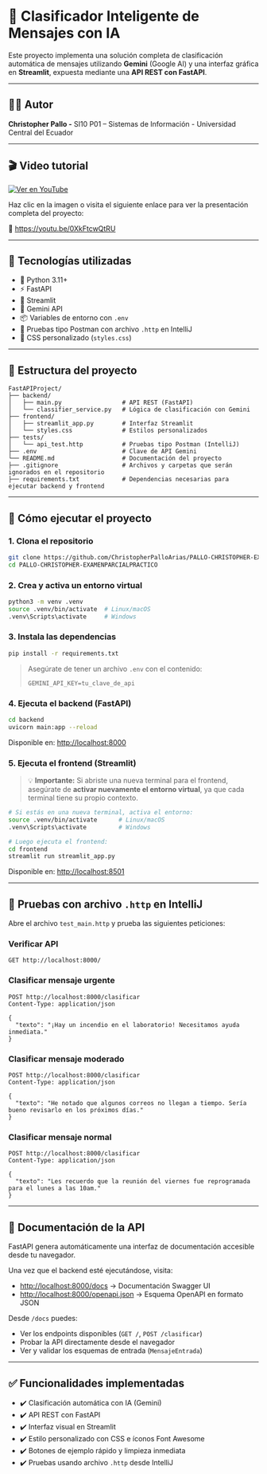 # 🧠 Clasificador Inteligente de Mensajes con IA

Este proyecto implementa una solución completa de clasificación automática de mensajes utilizando **Gemini** (Google AI) y una interfaz gráfica en **Streamlit**, expuesta mediante una **API REST con FastAPI**.

---
## 👨‍💻 Autor

**Christopher Pallo -**
SI10 P01 – Sistemas de Información -
Universidad Central del Ecuador

---
## 🎬 Video tutorial
[![Ver en YouTube](https://img.youtube.com/vi/0XkFtcwQtRU/0.jpg)](https://youtu.be/0XkFtcwQtRU)

Haz clic en la imagen o visita el siguiente enlace para ver la presentación completa del proyecto:

🔗 https://youtu.be/0XkFtcwQtRU

---
## 🧩 Tecnologías utilizadas

- 🐍 Python 3.11+
- ⚡ FastAPI
- 🎨 Streamlit
- 🤖 Gemini API
- 📦 Variables de entorno con `.env`
- 🧪 Pruebas tipo Postman con archivo `.http` en IntelliJ
- 🎨 CSS personalizado (`styles.css`)

---

## 📁 Estructura del proyecto

```
FastAPIProject/
├── backend/
│   ├── main.py                 # API REST (FastAPI)
│   └── classifier_service.py   # Lógica de clasificación con Gemini
├── frontend/
│   ├── streamlit_app.py        # Interfaz Streamlit
│   └── styles.css              # Estilos personalizados
├── tests/
│   └── api_test.http           # Pruebas tipo Postman (IntelliJ)
├── .env                        # Clave de API Gemini
└── README.md                   # Documentación del proyecto
├── .gitignore                  # Archivos y carpetas que serán ignorados en el repositorio
├── requirements.txt            # Dependencias necesarias para ejecutar backend y frontend
```

---

## 🚀 Cómo ejecutar el proyecto

### 1. Clona el repositorio

```bash
git clone https://github.com/ChristopherPalloArias/PALLO-CHRISTOPHER-EXAMENPARCIALPRACTICO.git
cd PALLO-CHRISTOPHER-EXAMENPARCIALPRACTICO
```

### 2. Crea y activa un entorno virtual

```bash
python3 -m venv .venv
source .venv/bin/activate  # Linux/macOS
.venv\Scripts\activate     # Windows
```

### 3. Instala las dependencias

```bash
pip install -r requirements.txt
```

> Asegúrate de tener un archivo `.env` con el contenido:
> ```
> GEMINI_API_KEY=tu_clave_de_api
> ```

### 4. Ejecuta el backend (FastAPI)

```bash
cd backend
uvicorn main:app --reload
```

Disponible en: [http://localhost:8000](http://localhost:8000)

### 5. Ejecuta el frontend (Streamlit)

> 💡 **Importante:** Si abriste una nueva terminal para el frontend, asegúrate de **activar nuevamente el entorno virtual**, ya que cada terminal tiene su propio contexto.

```bash
# Si estás en una nueva terminal, activa el entorno:
source .venv/bin/activate      # Linux/macOS
.venv\Scripts\activate         # Windows

# Luego ejecuta el frontend:
cd frontend
streamlit run streamlit_app.py

```

Disponible en: [http://localhost:8501](http://localhost:8501)

---

## 🔎 Pruebas con archivo `.http` en IntelliJ

Abre el archivo `test_main.http` y prueba las siguientes peticiones:

### Verificar API
```http
GET http://localhost:8000/
```

### Clasificar mensaje urgente
```http
POST http://localhost:8000/clasificar
Content-Type: application/json

{
  "texto": "¡Hay un incendio en el laboratorio! Necesitamos ayuda inmediata."
}
```

### Clasificar mensaje moderado
```http
POST http://localhost:8000/clasificar
Content-Type: application/json

{
  "texto": "He notado que algunos correos no llegan a tiempo. Sería bueno revisarlo en los próximos días."
}
```

### Clasificar mensaje normal
```http
POST http://localhost:8000/clasificar
Content-Type: application/json

{
  "texto": "Les recuerdo que la reunión del viernes fue reprogramada para el lunes a las 10am."
}
```

---

## 📘 Documentación  de la API

FastAPI genera automáticamente una interfaz de documentación accesible desde tu navegador.

Una vez que el backend esté ejecutándose, visita:

- [http://localhost:8000/docs](http://localhost:8000/docs) → Documentación Swagger UI  
- [http://localhost:8000/openapi.json](http://localhost:8000/openapi.json) → Esquema OpenAPI en formato JSON

Desde `/docs` puedes:
- Ver los endpoints disponibles (`GET /`, `POST /clasificar`)
- Probar la API directamente desde el navegador
- Ver y validar los esquemas de entrada (`MensajeEntrada`)
---

## ✅ Funcionalidades implementadas

- ✔️ Clasificación automática con IA (Gemini)
- ✔️ API REST con FastAPI
- ✔️ Interfaz visual en Streamlit
- ✔️ Estilo personalizado con CSS e íconos Font Awesome
- ✔️ Botones de ejemplo rápido y limpieza inmediata
- ✔️ Pruebas usando archivo `.http` desde IntelliJ




